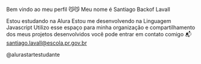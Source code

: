 Bem vindo ao meu perfil 😼😼
Meu nome é Santiago Backof Lavall

Estou estudando na Alura
Estou me desenvolvendo na Linguagem Javascript
Utilizo esse espaço para minha organização e compartilhamento dos meus projetos desenvolvidos
você pode entrar em contato comigo 📬
santiago.lavall@escola.pr.gov.br

@alurastartestudante
